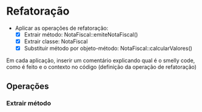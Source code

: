 # Refatoração

- Aplicar as operações de refatoração:
    - [x] Extrair método: NotaFiscal::emiteNotaFiscal()
    - [x] Extrair classe: NotaFiscal
    - [x] Substituir método por objeto-método: NotaFiscal::calcularValores()

Em cada aplicação, inserir um comentário explicando qual é o smelly code, como é feito e o contexto no código (definição
da operação de refatoração)

## Operações

### Extrair método 

